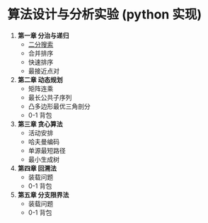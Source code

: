 # 算法设计与分析实验 (python 实现)
1. **第一章 分治与递归**
    - [二分搜索](./chapter1/binary_search.py)
    - 合并排序
    - 快速排序
    - 最接近点对
2. **第二章 动态规划**
    - 矩阵连乘
    - 最长公共子序列
    - 凸多边形最优三角剖分
    - 0-1 背包
3. **第三章 贪心算法**
    - 活动安排
    - 哈夫曼编码
    - 单源最短路径
    - 最小生成树
4. **第四章 回溯法**
    - 装载问题
    - 0-1 背包
5. **第五章 分支限界法**
    - 装载问题
    - 0-1 背包
